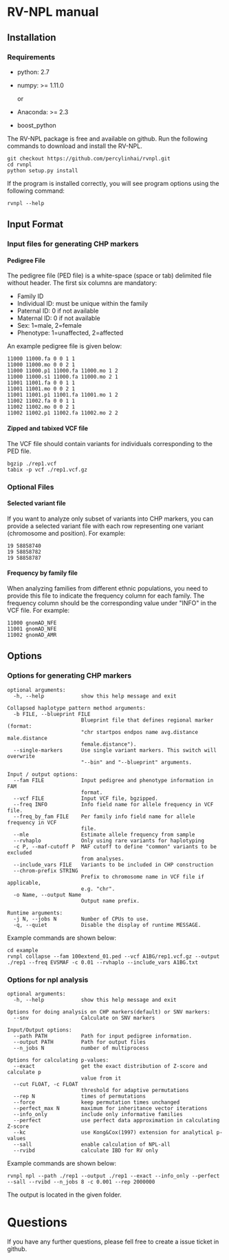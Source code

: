 # RV-NPL manual

## Installation

### Requirements

+ python: 2.7

+ numpy: >= 1.11.0

  or

+ Anaconda: >= 2.3

+ boost_python

The RV-NPL package is free and available on github.  Run the following commands to download and install the RV-NPL.

``` shell
git checkout https://github.com/percylinhai/rvnpl.git
cd rvnpl
python setup.py install 
```

If the program is installed correctly, you will see program options using the following command:

```shell
rvnpl --help
```



## Input Format

### Input files for generating CHP markers

#### Pedigree File

The pedigree file (PED file) is a white-space (space or tab) delimited file without header. The first six columns are mandatory:

+ Family ID     
+ Individual ID: must be unique within the family     
+ Paternal ID: 0 if not available 
+ Maternal ID: 0 if not available 
+ Sex:  1=male, 2=female   
+ Phenotype: 1=unaffected, 2=affected

An example pedigree file is given below:

```
11000 11000.fa 0 0 1 1
11000 11000.mo 0 0 2 1
11000 11000.p1 11000.fa 11000.mo 1 2
11000 11000.s1 11000.fa 11000.mo 2 1
11001 11001.fa 0 0 1 1
11001 11001.mo 0 0 2 1
11001 11001.p1 11001.fa 11001.mo 1 2
11002 11002.fa 0 0 1 1
11002 11002.mo 0 0 2 1
11002 11002.p1 11002.fa 11002.mo 2 2
```
#### Zipped and tabixed VCF file
The VCF file should contain variants for individuals corresponding to the PED file.

```
bgzip ./rep1.vcf
tabix -p vcf ./rep1.vcf.gz
```





### Optional Files

#### Selected variant file

If you want to analyze only subset of variants into CHP markers, you can provide a selected variant file with each row representing one variant (chromosome and position). For example:

```
19 58858740
19 58858782
19 58858787
```

#### Frequency by family file

When analyzing families from different ethnic populations, you need to provide this file to indicate the frequency column for each family. The frequency column should be the corresponding value under "INFO" in the VCF file. For example:

```
11000 gnomAD_NFE
11001 gnomAD_NFE
11002 gnomAD_AMR
```

## Options

### Options for generating CHP markers

```
optional arguments:
  -h, --help            show this help message and exit

Collapsed haplotype pattern method arguments:
  -b FILE, --blueprint FILE
                        Blueprint file that defines regional marker (format:
                        "chr startpos endpos name avg.distance male.distance
                        female.distance").
  --single-markers      Use single variant markers. This switch will overwrite
                        "--bin" and "--blueprint" arguments.

Input / output options:
  --fam FILE            Input pedigree and phenotype information in FAM
                        format.
  --vcf FILE            Input VCF file, bgzipped.
  --freq INFO           Info field name for allele frequency in VCF file.
  --freq_by_fam FILE    Per family info field name for allele frequency in VCF
                        file.
  --mle                 Estimate allele frequency from sample
  --rvhaplo             Only using rare variants for haplotyping
  -c P, --maf-cutoff P  MAF cutoff to define "common" variants to be excluded
                        from analyses.
  --include_vars FILE   Variants to be included in CHP construction
  --chrom-prefix STRING
                        Prefix to chromosome name in VCF file if applicable,
                        e.g. "chr".
  -o Name, --output Name
                        Output name prefix.

Runtime arguments:
  -j N, --jobs N        Number of CPUs to use.
  -q, --quiet           Disable the display of runtime MESSAGE.
```

Example commands are shown below:

```shell
cd example
rvnpl collapse --fam 100extend_01.ped --vcf A1BG/rep1.vcf.gz --output ./rep1 --freq EVSMAF -c 0.01 --rvhaplo --include_vars A1BG.txt 
```

### Options for npl analysis

```
optional arguments:
  -h, --help            show this help message and exit

Options for doing analysis on CHP markers(default) or SNV markers:
  --snv                 Calculate on SNV markers

Input/Output options:
  --path PATH           Path for input pedigree information.
  --output PATH         Path for output files
  --n_jobs N            number of multiprocess

Options for calculating p-values:
  --exact               get the exact distribution of Z-score and calculate p
                        value from it
  --cut FLOAT, -c FLOAT
                        threshold for adaptive permutations
  --rep N               times of permutations
  --force               keep permutation times unchanged
  --perfect_max N       maximum for inheritance vector iterations
  --info_only           include only informative families
  --perfect             use perfect data approximation in calculating Z-score
  --kc                  use Kong&Cox(1997) extension for analytical p-values
  --sall                enable calculation of NPL-all
  --rvibd               calculate IBD for RV only
```

Example commands are shown below:

```shell
rvnpl npl --path ./rep1 --output ./rep1 --exact --info_only --perfect --sall --rvibd --n_jobs 8 -c 0.001 --rep 2000000

```

The output is located in the given folder.

# Questions

If you have any further questions, please fell free to create a issue ticket in github. 
